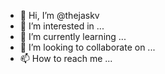 - 👋 Hi, I’m @thejaskv
- 👀 I’m interested in ...
- 🌱 I’m currently learning ...
- 💞️ I’m looking to collaborate on ...
- 📫 How to reach me ...

<!---
thejaskv/thejaskv is a ✨ special ✨ repository because its `README.md` (this file) appears on your GitHub profile.
You can click the Preview link to take a look at your changes.
--->
